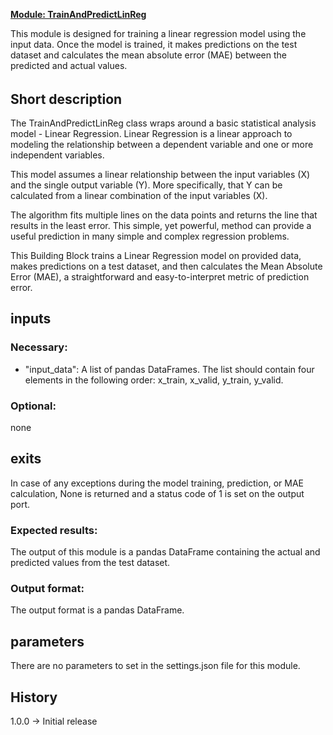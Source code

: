 <b><u>Module: TrainAndPredictLinReg</u></b>

This module is designed for training a linear regression model using the input data. Once the model is trained, it makes predictions on the test dataset and calculates the mean absolute error (MAE) between the predicted and actual values.

######

## Short description

The TrainAndPredictLinReg class wraps around a basic statistical analysis model - Linear Regression. Linear Regression is a linear approach to modeling the relationship between a dependent variable and one or more independent variables.

This model assumes a linear relationship between the input variables (X) and the single output variable (Y). More specifically, that Y can be calculated from a linear combination of the input variables (X).

The algorithm fits multiple lines on the data points and returns the line that results in the least error. This simple, yet powerful, method can provide a useful prediction in many simple and complex regression problems.

This Building Block trains a Linear Regression model on provided data, makes predictions on a test dataset, and then calculates the Mean Absolute Error (MAE), a straightforward and easy-to-interpret metric of prediction error.

## inputs
### Necessary:
- "input_data": A list of pandas DataFrames. The list should contain four elements in the following order: x_train, x_valid, y_train, y_valid.

### Optional:
none

## exits
In case of any exceptions during the model training, prediction, or MAE calculation, None is returned and a status code of 1 is set on the output port.

### Expected results:
The output of this module is a pandas DataFrame containing the actual and predicted values from the test dataset.

### Output format:
The output format is a pandas DataFrame.

## parameters
There are no parameters to set in the settings.json file for this module.

## History
1.0.0 -> Initial release
